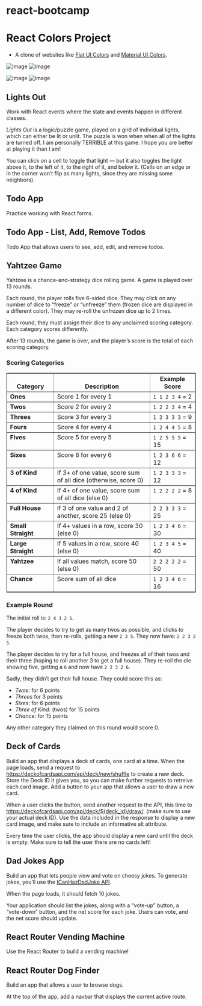 # react-bootcamp

# React Colors Project

- A clone of websites like [Flat UI Colors](https://flatuicolors.com/) and [Material UI Colors](http://materialuicolors.co/?utm_source=launchers).

![image](https://i.imgur.com/9x1F9At.png)
![image](https://i.imgur.com/GM0etHA.png)

![image](https://i.imgur.com/QB2zRzf.png)
![image](https://i.imgur.com/aFowgNg.png)


<div class="section" id="lights-out">
  <h2>Lights Out</h2>
  <p>
    Work with React events where the
    state and events happen in different classes.
  </p>
  <div class="section" id="the-game">
    <p>
      <em>Lights Out</em> is a logic/puzzle game, played on a gird of
      individual lights, which can either be lit or unlit. The puzzle is
      won when when all of the lights are turned off. I am personally
      TERRIBLE at this game. I hope you are better at playing it than I
      am!
    </p>
    <p>
      You can click on a cell to toggle that light — but it also toggles
      the light above it, to the left of it, to the right of it, and
      below it. (Cells on an edge or in the corner won’t flip as many
      lights, since they are missing some neighbors).
    </p>
  </div>
</div>
<div class="section" id="react-forms-exercises">
  <h2>Todo App</h2>
  <p>
    Practice working with React forms.
  </p>
  <div class="section" id="part-2-todo-app-list-add-remove-todos">
    <h2>Todo App - List, Add, Remove Todos</h2>
    <p>
      Todo App that allows users to see, add, edit, and remove
      todos.
    </p>
  </div>
</div>
<div class="section" id="yahtzee-game">
    <h2>Yahtzee Game</h2>
    <div class="section" id="the-game">
        <p>
            Yahtzee is a chance-and-strategy dice rolling game. A game is played over 13 rounds.
        </p>
        <p>
            Each round, the player rolls five 6-sided dice. They may click on any number of dice to “freeze” or “unfreeze” them (frozen dice are displayed in a different color). They may re-roll the unfrozen dice up to 2 times.
        </p>
        <p>
            Each round, they must assign their dice to any unclaimed scoring category. Each category scores differently.
        </p>
        <p>
            After 13 rounds, the game is over, and the player’s score is the total of each scoring category.
        </p>
        <div class="section" id="scoring-categories">
            <h3>Scoring Categories</h3>
            <table border="1" class="docutils">
                <colgroup>
                    <col width="25%">
                        <col width="51%">
                            <col width="24%">
                </colgroup>
                <thead valign="bottom">
                    <tr class="row-odd">
                        <th class="head">Category</th>
                        <th class="head">Description</th>
                        <th class="head">Example Score</th>
                    </tr>
                </thead>
                <tbody valign="top">
                    <tr class="row-even">
                        <td><strong>Ones</strong></td>
                        <td>Score 1 for every 1</td>
                        <td><code class="docutils literal notranslate"><span class="pre">1</span> <span class="pre">1</span> <span class="pre">2</span> <span class="pre">3</span> <span class="pre">4</span></code> = 2</td>
                    </tr>
                    <tr class="row-odd">
                        <td><strong>Twos</strong></td>
                        <td>Score 2 for every 2</td>
                        <td><code class="docutils literal notranslate"><span class="pre">1</span> <span class="pre">2</span> <span class="pre">2</span> <span class="pre">3</span> <span class="pre">4</span></code> = 4</td>
                    </tr>
                    <tr class="row-even">
                        <td><strong>Threes</strong></td>
                        <td>Score 3 for every 3</td>
                        <td><code class="docutils literal notranslate"><span class="pre">1</span> <span class="pre">2</span> <span class="pre">3</span> <span class="pre">3</span> <span class="pre">3</span></code> = 9</td>
                    </tr>
                    <tr class="row-odd">
                        <td><strong>Fours</strong></td>
                        <td>Score 4 for every 4</td>
                        <td><code class="docutils literal notranslate"><span class="pre">1</span> <span class="pre">2</span> <span class="pre">4</span> <span class="pre">4</span> <span class="pre">5</span></code> = 8</td>
                    </tr>
                    <tr class="row-even">
                        <td><strong>Fives</strong></td>
                        <td>Score 5 for every 5</td>
                        <td><code class="docutils literal notranslate"><span class="pre">1</span> <span class="pre">2</span> <span class="pre">5</span> <span class="pre">5</span> <span class="pre">5</span></code> = 15</td>
                    </tr>
                    <tr class="row-odd">
                        <td><strong>Sixes</strong></td>
                        <td>Score 6 for every 6</td>
                        <td><code class="docutils literal notranslate"><span class="pre">1</span> <span class="pre">2</span> <span class="pre">3</span> <span class="pre">6</span> <span class="pre">6</span></code> = 12</td>
                    </tr>
                    <tr class="row-even">
                        <td><strong>3 of Kind</strong></td>
                        <td>If 3+ of one value, score sum of all dice (otherwise, score 0)</td>
                        <td><code class="docutils literal notranslate"><span class="pre">1</span> <span class="pre">2</span> <span class="pre">3</span> <span class="pre">3</span> <span class="pre">3</span></code> = 12</td>
                    </tr>
                    <tr class="row-odd">
                        <td><strong>4 of Kind</strong></td>
                        <td>If 4+ of one value, score sum of all dice (else 0)</td>
                        <td><code class="docutils literal notranslate"><span class="pre">1</span> <span class="pre">2</span> <span class="pre">2</span> <span class="pre">2</span> <span class="pre">2</span></code> = 8</td>
                    </tr>
                    <tr class="row-even">
                        <td><strong>Full House</strong></td>
                        <td>If 3 of one value and 2 of another, score 25 (else 0)</td>
                        <td><code class="docutils literal notranslate"><span class="pre">2</span> <span class="pre">2</span> <span class="pre">3</span> <span class="pre">3</span> <span class="pre">3</span></code> = 25</td>
                    </tr>
                    <tr class="row-odd">
                        <td><strong>Small Straight</strong></td>
                        <td>If 4+ values in a row, score 30 (else 0)</td>
                        <td><code class="docutils literal notranslate"><span class="pre">1</span> <span class="pre">2</span> <span class="pre">3</span> <span class="pre">4</span> <span class="pre">6</span></code> = 30</td>
                    </tr>
                    <tr class="row-even">
                        <td><strong>Large Straight</strong></td>
                        <td>If 5 values in a row, score 40 (else 0)</td>
                        <td><code class="docutils literal notranslate"><span class="pre">1</span> <span class="pre">2</span> <span class="pre">3</span> <span class="pre">4</span> <span class="pre">5</span></code> = 40</td>
                    </tr>
                    <tr class="row-odd">
                        <td><strong>Yahtzee</strong></td>
                        <td>If all values match, score 50 (else 0)</td>
                        <td><code class="docutils literal notranslate"><span class="pre">2</span> <span class="pre">2</span> <span class="pre">2</span> <span class="pre">2</span> <span class="pre">2</span></code> = 50</td>
                    </tr>
                    <tr class="row-even">
                        <td><strong>Chance</strong></td>
                        <td>Score sum of all dice</td>
                        <td><code class="docutils literal notranslate"><span class="pre">1</span> <span class="pre">2</span> <span class="pre">3</span> <span class="pre">4</span> <span class="pre">6</span></code> = 16</td>
                    </tr>
                </tbody>
            </table>
        </div>
        <div class="section" id="example-round">
            <h3>Example Round</h3>
            <p>The initial roll is: <code class="docutils literal notranslate"><span class="pre">2</span> <span class="pre">4</span> <span class="pre">3</span> <span class="pre">2</span> <span class="pre">5</span></code>.</p>
            <p>The player decides to try to get as many twos as possible, and clicks to freeze both twos, then re-rolls, getting a new <code class="docutils literal notranslate"><span class="pre">2</span> <span class="pre">3</span> <span class="pre">5</span></code>. They now have: <code class="docutils literal notranslate"><span class="pre">2</span> <span class="pre">2</span> <span class="pre">3</span> <span class="pre">2</span> <span class="pre">5</span></code>.</p>
            <p>The player decides to try for a full house, and freezes all of their twos and their three (hoping to roll another 3 to get a full house). They re-roll the die showing five, getting a <code class="docutils literal notranslate"><span class="pre">6</span></code> and now have <code class="docutils literal notranslate"><span class="pre">2</span> <span class="pre">2</span> <span class="pre">3</span> <span class="pre">2</span> <span class="pre">6</span></code>.</p>
            <p>Sadly, they didn’t get their full house. They could score this as:</p>
            <ul class="simple">
                <li><em>Twos</em>: for 6 points</li>
                <li><em>Threes</em> for 3 points</li>
                <li><em>Sixes</em>: for 6 points</li>
                <li><em>Three of Kind:</em> (twos) for 15 points</li>
                <li><em>Chance</em>: for 15 points</li>
            </ul>
            <p>Any other category they claimed on this round would score 0.</p>
        </div>
    </div>
</div>
<div class="section" id="react-lifecycle-exercise">
  <div class="section" id="part-i-deck-of-cards">
    <h2>Deck of Cards</h2>
    <p>
      Build an app that displays a deck of cards, one card at a time.
      When the page loads, send a request to
      <a class="reference external" href="https://deckofcardsapi.com/api/deck/new/shuffle">https://deckofcardsapi.com/api/deck/new/shuffle</a>
      to create a new deck. Store the Deck ID it gives you, so you can
      make further requests to retreive each card image. Add a button to
      your app that allows a user to draw a new card.
    </p>
    <p>
      When a user clicks the button, send another request to the API,
      this time to
      <a class="reference external" href="https://deckofcardsapi.com/api/deck/${deck_id}/draw/">https://deckofcardsapi.com/api/deck/${deck_id}/draw/</a>. (make sure to use your actual deck ID). Use the data included
      in the response to display a new card image, and make sure to
      include an informative alt attribute.
    </p>
    <p>
      Every time the user clicks, the app should display a new card
      until the deck is empty. Make sure to tell the user there are no
      cards left!
    </p>
  </div>
  <div class="section" id="part-ii-cheezjokes-app">
    <h2>Dad Jokes App</h2>
    <p>
      Build an app that lets people view and vote on cheesy jokes. To
      generate jokes, you’ll use the
      <a class="reference external" href="https://icanhazdadjoke.com/api">ICanHazDadJoke API</a>.
    </p>
    <p>When the page loads, it should fetch 10 jokes.</p>
    <p>
      Your application should list the jokes, along with a “vote-up”
      button, a “vote-down” button, and the net score for each joke.
      Users can vote, and the net score should update.
    </p>
  </div>
</div>
<div class="section" id="react-router-vending-machine">
  <h2>React Router Vending Machine</h2>
  <p>Use the React Router to build a vending machine!</p>
</div>
<div class="section" id="part-1-react-router-dog-finder">
  <h2>React Router Dog Finder</h2>
  <p>Build an app that allows a user to browse dogs.</p>
  <p>
    At the top of the app, add a navbar that displays the current
    active route.
  </p>
</div>
